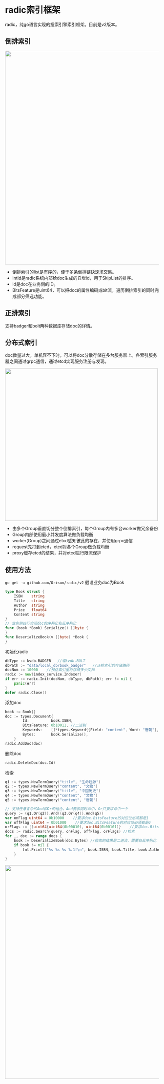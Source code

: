 # radic索引框架
radic，纯go语言实现的搜索引擎索引框架。目前是v2版本。    
## 倒排索引

<img src="img/倒排索引.png" width="700"/>    

- 倒排索引的list是有序的，便于多条倒排链快速求交集。    
- IntId是radic系统内部给doc生成的自增id，用于SkipList的排序。  
- Id是doc在业务侧的ID。   
- BitsFeature是uint64，可以把doc的属性编码成bit流，遍历倒排索引的同时完成部分筛选功能。  

## 正排索引
支持badger和bolt两种数据库存储doc的详情。  

## 分布式索引
doc数量过大，单机容不下时，可以将doc分散存储在多台服务器上。各索引服务器之间通过grpc通信，通过etcd实现服务注册与发现。  

<img src="img/分布式索引架构.png" width="500"/>    

- 由多个Group垂直切分整个倒排索引，每个Group内有多台worker做冗余备份
- Group内部使用最小并发度算法做负载均衡
- worker(Group)之间通过etcd感知彼此的存在，并使用grpc通信
- request先打到etcd，etcd对各个Group做负载均衡
- proxy缓存etcd的结果，并对etcd进行限流保护

## 使用方法
`go get -u github.com/Orisun/radic/v2`
假设业务doc为Book
```go 
type Book struct {
	ISBN    string
	Title   string
	Author  string
	Price   float64
	Content string
}
// 业务侧自行实现doc的序列化和反序列化
func (book *Book) Serialize() []byte {
}
func DeserializeBook(v []byte) *Book {
}
```
初始化radic  
```go
dbType := kvdb.BADGER   //或kvdb.BOLT
dbPath := "data/local_db/book_badger"   //正排索引的存储路径
docNum := 10000    //预估索引里将存储多少文档
radic := new(index_service.Indexer)
if err := radic.Init(docNum, dbType, dbPath); err != nil {
    panic(err)
}
defer radic.Close()
```
添加doc  
```go
book := Book{}
doc := types.Document{
		Id:          book.ISBN,
		BitsFeature: 0b10011, //二进制
		Keywords:    []*types.Keyword{{Field: "content", Word: "唐朝"}, {Field: "content", Word: "文物"}, {Field: "title", Word: book.Title}},
		Bytes:       book.Serialize(),
	}
radic.AddDoc(doc)
```
删除doc  
```go 
radic.DeleteDoc(doc.Id)
```
检索  
```go 
q1 := types.NewTermQuery("title", "生命起源")
q2 := types.NewTermQuery("content", "文物")
q3 := types.NewTermQuery("title", "中国历史")
q4 := types.NewTermQuery("content", "文物")
q5 := types.NewTermQuery("content", "唐朝")

// 支持任意复杂的And和Or的组合。And要求同时命中，Or只要求命中一个
query := (q1.Or(q2)).And((q3.Or(q4)).And(q5))
var onFlag uint64 = 0b10000    //要求doc.BitsFeature的对应位必须都是1
var offFlag uint64 = 0b01000    //要求doc.BitsFeature的对应位必须都是0
orFlags := []uint64{uint64(0b00010), uint64(0b00101)}    //要求doc.BitsFeature的对应位至少有一个是1
docs := radic.Search(query, onFlag, offFlag, orFlags) //检索
for _, doc := range docs {
    book := DeserializeBook(doc.Bytes) //检索的结果是二进流，需要自反序列化
    if book != nil {
        fmt.Printf("%s %s %s %.1f\n", book.ISBN, book.Title, book.Author, book.Price)
    }
}
```

<img src="img/微信公众号.png" width="700"/>  